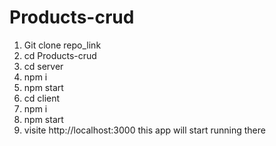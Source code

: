 # Products-crud

1. Git clone repo_link
2. cd Products-crud
3. cd server
4. npm i
5. npm start
6. cd client
7. npm i
8. npm start
9. visite http://localhost:3000 this app will start running there
